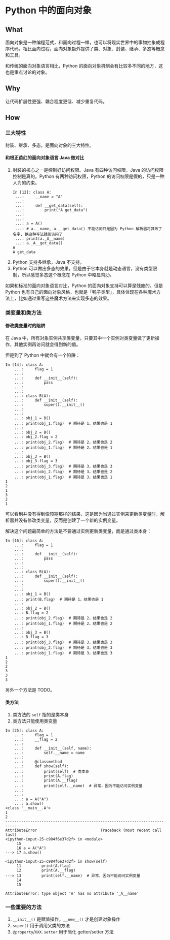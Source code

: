 # Python 中的面向对象

## What

面向对象是一种编程范式，和面向过程一样，也可以将现实世界中的事物抽象成程序代码。相比面向过程，面向对象额外提供了类、对象、封装、继承、多态等概念和工具。

和传统的面向对象语言相比，Python 的面向对象机制会有比较多不同的地方，这也是重点讨论的对象。

## Why

让代码扩展性更强、耦合程度更低、减少重复代码。

## How

### 三大特性

封装、继承、多态，是面向对象的三大特性。

#### 和根正苗红的面向对象语言 Java 做对比

1. 封装的核心之一是控制好访问权限。Java 有四种访问权限，Java 的访问权限控制是真的。Python 有两种访问权限，Python 的访问权限是假的，只是一种人为的约束。
   ```ipython
   In [12]: class A:
    ...:     __name = "A"
    ...:
    ...:     def __get_data(self):
    ...:         print("A get_data")
    ...:
    ...:
    ...: a = A()
    ...: # a.__name, a.__get_data() 不能访问只是因为 Python 解析器将其改了名字, 换这种写法就能访问了
    ...: print(a._A__name)
    ...: a._A__get_data()
   A
   A get_data
   ```
2. Python 支持多继承，Java 不支持。
3. Python 可以做出多态的效果，但是由于它本身就是动态语言，没有类型限制，所以感觉多态这个概念在 Python 中略显鸡肋。

如果和标准的面向对象语言对比，Python 的面向对象支持可以算是残废的。但是 Python 也有自己的面向对象风格，也就是「鸭子类型」，具体体现在各种魔术方法上，比如通过重写这些魔术方法来实现多态的效果。

### 类变量和类方法

#### 修改类变量时的陷阱

在 Java 中，所有对象实例共享类变量，只要其中一个实例对类变量做了更新操作，其他实例再访问就会得到新的值。

但是到了 Python 中就会有一个陷阱：

```ipython
In [14]: class A:
    ...:     flag = 1
    ...:
    ...:     def __init__(self):
    ...:         pass
    ...:
    ...:
    ...: class B(A):
    ...:     def __init__(self):
    ...:         super().__init__()
    ...:
    ...:
    ...: obj_1 = B()
    ...: print(obj_1.flag)  # 期待是 1，结果也是 1
    ...:
    ...: obj_2 = B()
    ...: obj_2.flag = 2
    ...: print(obj_2.flag)  # 期待是 2，结果也是 2
    ...: print(obj_1.flag)  # 期待是 2，结果也是 1
    ...:
    ...: obj_3 = B()
    ...: obj_3.flag = 3
    ...: print(obj_3.flag)  # 期待是 3，结果也是 3
    ...: print(obj_2.flag)  # 期待是 3，结果也是 2
    ...: print(obj_1.flag)  # 期待是 3，结果也是 1
1
2
1
3
2
1
```

可以看到并没有得到像预期那样的结果，这是因为当通过实例来更新类变量时，解析器并没有修改类变量，反而是创建了一个新的实例变量。

解决这个问题最简单的方法是不要通过实例更新类变量，而是通过类本身：

```IPYTHON
In [16]: class A:
    ...:     flag = 1
    ...:
    ...:     def __init__(self):
    ...:         pass
    ...:
    ...:
    ...: class B(A):
    ...:     def __init__(self):
    ...:         super().__init__()
    ...:
    ...:
    ...: obj_1 = B()
    ...: print(B.flag)  # 期待是 1，结果也是 1
    ...:
    ...: obj_2 = B()
    ...: B.flag = 2
    ...: print(obj_2.flag)  # 期待是 2，结果也是 2
    ...: print(obj_1.flag)  # 期待是 2，结果也是 2
    ...:
    ...: obj_3 = B()
    ...: B.flag = 3
    ...: print(obj_3.flag)  # 期待是 3，结果也是 3
    ...: print(obj_2.flag)  # 期待是 3，结果也是 3
    ...: print(obj_1.flag)  # 期待是 3，结果也是 3
1
2
2
3
3
3
```

另外一个方法是 TODO。

#### 类方法

1. 类方法的 `self` 指的是类本身
2. 类方法只能使用类变量

```IPYTHON
In [25]: class A:
    ...:     flag = 1
    ...:     __flag = 2
    ...:
    ...:     def __init__(self, name):
    ...:         self.__name = name
    ...:
    ...:     @classmethod
    ...:     def show(self):
    ...:         print(self)  # 类本身
    ...:         print(A.flag)
    ...:         print(A.__flag)
    ...:         print(self.__name)  # 异常，因为不能访问实例变量
    ...:
    ...:
    ...: a = A("A")
    ...: a.show()
<class '__main__.A'>
1
2
---------------------------------------------------------------------------
AttributeError                            Traceback (most recent call last)
<ipython-input-25-c984f6e37d2f> in <module>
     15
     16 a = A("A")
---> 17 a.show()

<ipython-input-25-c984f6e37d2f> in show(self)
     11         print(A.flag)
     12         print(A.__flag)
---> 13         print(self.__name)  # 异常，因为不能访问实例变量
     14
     15

AttributeError: type object 'A' has no attribute '_A__name'
```

### 一些重要的方法

1. `__init__()` 是赋值操作，`__new__()` 才是创建对象操作
2. `super()` 用于调用父类的方法
3. `@property`/`XXX.setter` 用于简化 getter/setter 方法
